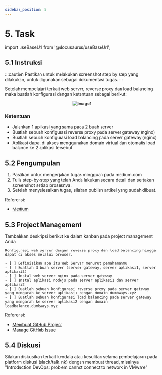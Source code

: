 ```yaml
---
sidebar_position: 5
---
```


# 5. Task

import useBaseUrl from '@docusaurus/useBaseUrl';

## 5.1 Instruksi

:::caution
Pastikan untuk melakukan screenshot step by step yang dilakukan, untuk digunakan sebagai dokumentasi tugas.
:::

Setelah mempelajari terkait web server, reverse proxy dan load balancing maka buatlah konfigurasi dengan ketentuan sebagai berikut:

<center>
<img alt="image1" src={useBaseUrl('img/docs//++.png')} />
</center>

### Ketentuan
- Jalankan 1 aplikasi yang sama pada 2 buah server
- Buatlah sebuah konfigurasi reverse proxy pada server gateway (nginx)
- Buatlah sebuah konfigurasi load balancing pada server gateway (nginx)
- Aplikasi dapat di akses menggunakan domain virtual dan otomatis load balance ke 2 aplikasi tersebut

## 5.2 Pengumpulan
1. Pastikan untuk mengerjakan tugas mingguan pada medium.com.
2. Tulis step-by-step yang telah Anda lakukan secara detail dan sertakan screenshot setiap prosesnya. 
3. Setelah menyelesaikan tugas, silakan publish artikel yang sudah dibuat.

Referensi:
- [Medium](/Getting-Started/Medium/Medium)

## 5.3 Project Management
Tambahkan deskripsi berikut ke dalam kanban pada project management Anda
```
Konfigurasi web server dengan reverse proxy dan load balancing hingga dapat di akses melalui browser.

- [ ] Definisikan apa itu Web Server menurut pemahamanmu
- [ ] Buatlah 3 buah server (server gateway, server aplikasi1, server aplikasi2)
- [ ] Instal web server nginx pada server gateway
- [ ] Instal aplikasi nodejs pada server aplikasi1 dan server aplikasi2
- [ ] Buatlah sebuah konfigurasi reverse proxy pada server gateway yang mengarah ke server aplikasi1 dengan domain dumbways.xyz
- [ ] Buatlah sebuah konfigurasi load balancing pada server gateway yang mengarah ke server aplikasi2 dengan domain loadbalance.dumbways.xyz
```

Referensi:
- [Membuat GitHub Project](/Getting-Started/Project-Management/Make-Project-Management)
- [Manage GitHub Issue](/Getting-Started/Project-Management/Issue-Dan-Status-Project)

## 5.4 Diskusi
Silakan diskusikan terkait kendala atau kesulitan selama pembelajaran pada platform diskusi (slack/talk.ink) dengan membuat thread, misalnya "Introduction DevOps: problem cannot connect to network in VMware" 